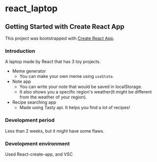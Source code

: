 # react_laptop

## Getting Started with Create React App

This project was bootstrapped with [Create React App](https://github.com/facebook/create-react-app).

### Introduction
A laptop made by React that has 3 toy projects.
* Meme generator
  * You can make your own meme using `useState`.
* Note app
  * You can write your note that would be saved in localStorage.
  * It also shows you a specific region's weather(It might be different from the weather of your region).
* Recipe searching app
  * Made using Tasty api. It helps you find a lot of recipes!

### Development period
Less than 2 weeks, but it might have some flaws.

### Development environment
Used React-create-app, and VSC
